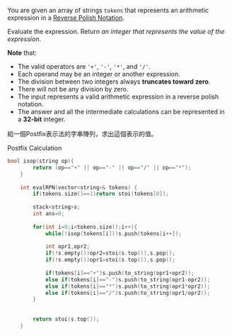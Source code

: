 You are given an array of strings `tokens` that represents an arithmetic expression in a [Reverse Polish Notation](http://en.wikipedia.org/wiki/Reverse_Polish_notation).

Evaluate the expression. Return _an integer that represents the value of the expression_.

**Note** that:

-   The valid operators are `'+'`, `'-'`, `'*'`, and `'/'`.
-   Each operand may be an integer or another expression.
-   The division between two integers always **truncates toward zero**.
-   There will not be any division by zero.
-   The input represents a valid arithmetic expression in a reverse polish notation.
-   The answer and all the intermediate calculations can be represented in a **32-bit** integer.

給一個Postfix表示法的字串陣列，求出這個表示的值。

Postfix Calculation

```cpp
bool isop(string op){
        return (op=="+" || op=="-" || op=="/" || op=="*");
    }
    
    int evalRPN(vector<string>& tokens) {
        if(tokens.size()==1)return stoi(tokens[0]);
        
        stack<string>s;
        int ans=0;
        
        for(int i=0;i<tokens.size();i++){
            while(!isop(tokens[i]))s.push(tokens[i++]);
                 
            int opr1,opr2;
            if(!s.empty())opr2=stoi(s.top()),s.pop();
            if(!s.empty())opr1=stoi(s.top()),s.pop();
            
            if(tokens[i]=="+")s.push(to_string(opr1+opr2));
            else if(tokens[i]=="-")s.push(to_string(opr1-opr2));
            else if(tokens[i]=="*")s.push(to_string(opr1*opr2));
            else if(tokens[i]=="/")s.push(to_string(opr1/opr2));
        }
        
        
        return stoi(s.top());
    }
```